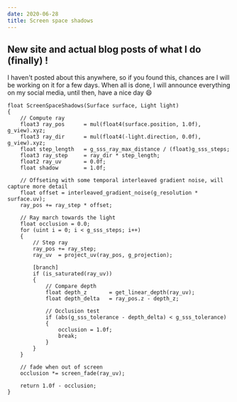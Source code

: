 ```yaml
---
date: 2020-06-28
title: Screen space shadows
---
```


## New site and actual blog posts of what I do (finally) !

I haven't posted about this anywhere, so if you found this, chances are I will be working on it for a few days.
When all is done, I will announce everything on my social media, until then, have a nice day :smile:

```
float ScreenSpaceShadows(Surface surface, Light light)
{
    // Compute ray
    float3 ray_pos      = mul(float4(surface.position, 1.0f), g_view).xyz;
    float3 ray_dir      = mul(float4(-light.direction, 0.0f), g_view).xyz;
    float step_length   = g_sss_ray_max_distance / (float)g_sss_steps;
    float3 ray_step     = ray_dir * step_length;
    float2 ray_uv       = 0.0f;
    float shadow        = 1.0f;

    // Offseting with some temporal interleaved gradient noise, will capture more detail
    float offset = interleaved_gradient_noise(g_resolution * surface.uv);
    ray_pos += ray_step * offset;

    // Ray march towards the light
    float occlusion = 0.0;
    for (uint i = 0; i < g_sss_steps; i++)
    {
        // Step ray
        ray_pos += ray_step;
        ray_uv  = project_uv(ray_pos, g_projection);

        [branch]
        if (is_saturated(ray_uv))
        {
            // Compare depth
            float depth_z       = get_linear_depth(ray_uv);
            float depth_delta   = ray_pos.z - depth_z;
    
            // Occlusion test
            if (abs(g_sss_tolerance - depth_delta) < g_sss_tolerance)
            {
                occlusion = 1.0f;
                break;
            }
        }
    }

    // fade when out of screen
    occlusion *= screen_fade(ray_uv);
    
    return 1.0f - occlusion;
}
```
